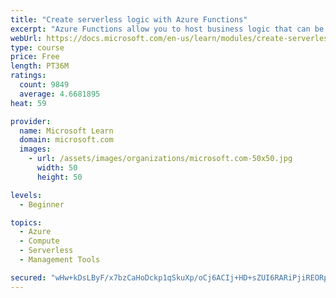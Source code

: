 ```yaml
---
title: "Create serverless logic with Azure Functions"
excerpt: "Azure Functions allow you to host business logic that can be executed without managing or provisioning server infrastructure"
webUrl: https://docs.microsoft.com/en-us/learn/modules/create-serverless-logic-with-azure-functions/
type: course
price: Free
length: PT36M
ratings:
  count: 9849
  average: 4.6681895
heat: 59

provider:
  name: Microsoft Learn
  domain: microsoft.com
  images:
    - url: /assets/images/organizations/microsoft.com-50x50.jpg
      width: 50
      height: 50

levels:
  - Beginner

topics:
  - Azure
  - Compute
  - Serverless
  - Management Tools

secured: "wHw+kDsLByF/x7bzCaHoDckp1qSkuXp/oCj6ACIj+HD+sZUI6RARiPjiREORpvyxf23jeJjEegy8Ery1iCZ0QkYQlN0AsgxU8zXHd+ESH6rJACZhVB3+YFlrNRTrb/7t3BlWISxBn3r40xN+JTZoNU9Rnqb9P2Ha5FWS/IklakzMRU3od3FW8KJj2sOBuoMguLY0fcChkjOfudkjtu+uwsXhMWCWity7a/Iz5bIRMO895FqeURmJn3Ndrsimnk9tlT+zxXu4tks0CeHTnwBy6e8PEHdrVaEByr5kVMZ3K0DwZJRvUnmwy8jecFtlOS6Gw5lteKDeGEYYtmdi2iP+Yec4HB7JtzjE65E4AhgsS6Jd9BBfORKC9k622HbX4UDGMhQaBpZHnQaMyrsxGxBxPFYrPHG/1F5/I7BbNvZTcsA=;I81HCYWsHLPoEJxlitfHcQ=="
---
```


